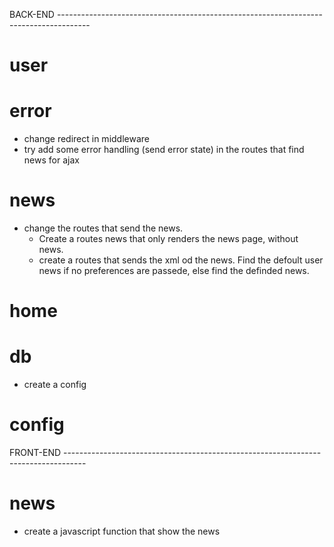 
BACK-END --------------------------------------------------------------------------------------

# user

# error
- change redirect in middleware
- try add some error handling (send error state) in the routes that find news for ajax

# news
- change the routes that send the news. 
    - Create a routes news that only renders the news page, without news.
    - create a routes that sends the xml od the news. Find the defoult user news if no preferences are passede, else find the definded news.
    
# home

# db
- create a config

# config


FRONT-END -----------------------------------------------------------------------------------

# news
- create a javascript function that show the news